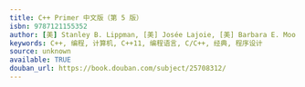 ```yaml
---
title: C++ Primer 中文版（第 5 版）
isbn: 9787121155352
author: [美] Stanley B. Lippman, [美] Josée Lajoie, [美] Barbara E. Moo
keywords: C++, 编程, 计算机, C++11, 编程语言, C/C++, 经典, 程序设计
source: unknown
available: TRUE
douban_url: https://book.douban.com/subject/25708312/
---
```

